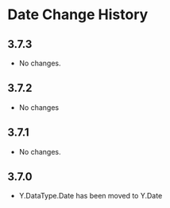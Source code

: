 Date Change History
===================

3.7.3
-----

* No changes.

3.7.2
-----

* No changes

3.7.1
-----

* No changes.

3.7.0
-----

* Y.DataType.Date has been moved to Y.Date

